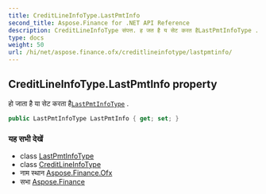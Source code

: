 ```yaml
---
title: CreditLineInfoType.LastPmtInfo
second_title: Aspose.Finance for .NET API Reference
description: CreditLineInfoType संपत्त. ह जत है य सेट करत हैLastPmtInfoType .
type: docs
weight: 50
url: /hi/net/aspose.finance.ofx/creditlineinfotype/lastpmtinfo/
---
```

## CreditLineInfoType.LastPmtInfo property

हो जाता है या सेट करता है[`LastPmtInfoType`](../../lastpmtinfotype/) .

```csharp
public LastPmtInfoType LastPmtInfo { get; set; }
```

### यह सभी देखें

* class [LastPmtInfoType](../../lastpmtinfotype/)
* class [CreditLineInfoType](../)
* नाम स्थान [Aspose.Finance.Ofx](../../creditlineinfotype/)
* सभा [Aspose.Finance](../../../)


